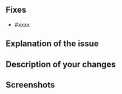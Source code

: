## Fixes
- #xxxx

## Explanation of the issue



## Description of your changes



## Screenshots


